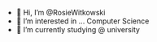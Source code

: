 - 👋 Hi, I’m @RosieWitkowski
- 👀 I’m interested in ... Computer Science
- 🌱 I’m currently studying @ university

<!---
RosieWitkowski/RosieWitkowski is a ✨ special ✨ repository because its `README.md` (this file) appears on your GitHub profile.
You can click the Preview link to take a look at your changes.
--->
